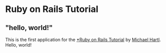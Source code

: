 # Ruby on Rails Tutorial

## "hello, world!"

This is the first application for the [*Ruby on Rails Tutorial](https://www.railstutorial.org/) by [Michael Hartl](https://www.michaelhartl.com/). Hello, world!

